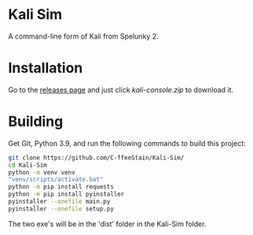 # Kali Sim
 A command-line form of Kali from Spelunky 2.

# Installation
Go to the [releases page](https://github.com/C-ffeeStain/Kali-Sim/releases/latest) and just click *kali-console.zip* to download it.


# Building
Get Git, Python 3.9, and run the following commands to build this project:

```bash
git clone https://github.com/C-ffeeStain/Kali-Sim/
cd Kali-Sim
python -m venv venv
"venv/scripts/activate.bat"
python -m pip install requests
python -m pip install pyinstaller
pyinstaller --onefile main.py
pyinstaller --onefile setup.py
```
The two exe's will be in the 'dist' folder in the Kali-Sim folder.
